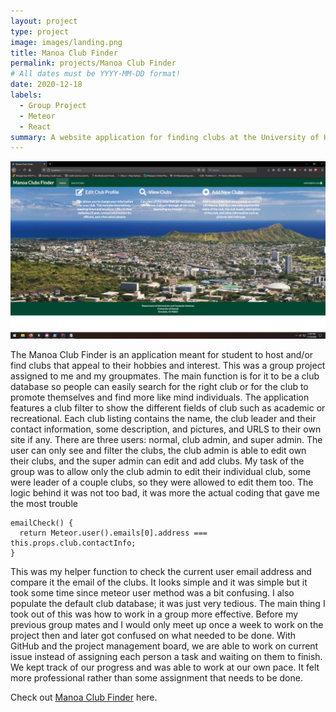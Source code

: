 ```yaml
---
layout: project
type: project
image: images/landing.png
title: Manoa Club Finder
permalink: projects/Manoa Club Finder
# All dates must be YYYY-MM-DD format!
date: 2020-12-18
labels:
  - Group Project
  - Meteor
  - React
summary: A website application for finding clubs at the University of Hawaii at Manoa
---
```

<div class="images">
  <img class="ui medium image" src="../images/admin.png">
</div>

The Manoa Club Finder is an application meant for student to host and/or find clubs that appeal to their hobbies and interest. This was a group project assigned to me and my groupmates. The main function is for it to be a club database so people can easily search for the right club or for the club to promote themselves and find more like mind individuals. The application features a club filter to show the different fields of club such as academic or recreational.  Each club listing contains the name, the club leader and their contact information, some description, and pictures, and URLS to their own site if any. There are three users: normal, club admin, and super admin. The user can only see and filter the clubs, the club admin is able to edit own their clubs, and the super admin can edit and add clubs.
My task of the group was to allow only the club admin to edit their individual club, some were leader of a couple clubs, so they were allowed to edit them too. The logic behind it was not too bad, it was more the actual coding that gave me the most trouble
```
emailCheck() {
  return Meteor.user().emails[0].address === this.props.club.contactInfo;
}
```
This was my helper function to check the current user email address and compare it the email of the clubs. It looks simple and it was simple but it took some time since meteor user method was a bit confusing. I also populate the default club database; it was just very tedious. 
The main thing I took out of this was how to work in a group more effective. Before my previous group mates and I would only meet up once a week to work on the project then and later got confused on what needed to be done. With GitHub and the project management board, we are able to work on current issue instead of assigning each person a task and waiting on them to finish. We kept track of our progress and was able to work at our own pace. It felt more professional rather than some assignment that needs to be done. 


Check out [Manoa Club Finder](https://manoa-clubs-finder.xyz/#/) here.
